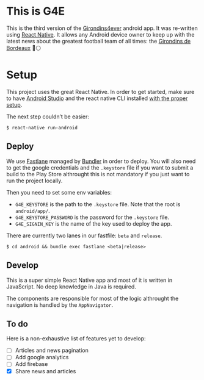 # This is G4E

This is the third version of the [Girondins4ever](http://www.girondins4ever.com/) android app. It was re-written using [React Native](https://facebook.github.io/react-native/). It allows any Android device owner to keep up with the latest news about the greatest football team of all times: the [Girondins de Bordeaux](https://en.wikipedia.org/wiki/FC_Girondins_de_Bordeaux) 🔵⚪️

# Setup

This project uses the great React Native. In order to get started, make sure to have [Android Studio](https://www.ecosia.org/search?q=android+studio&addon=firefox&addonversion=4.0.4) and the react native CLI installed [with the proper setup](https://facebook.github.io/react-native/docs/getting-started).

The next step couldn’t be easier:

```
$ react-native run-android
```

## Deploy

We use [Fastlane](https://docs.fastlane.tools/) managed by [Bundler](https://bundler.io/) in order to deploy.
You will also need to get the google credentials and the `.keystore` file if you want to submit a build to the Play Store althrought this is not mandatory if you just want to run the project locally.

Then you need to set some env variables:

- `G4E_KEYSTORE` is the path to the `.keystore` file. Note that the root is `android/app/`.
- `G4E_KEYSTORE_PASSWORD` is the password for the `.keystore` file.
- `G4E_SIGNIN_KEY` is the name of the key used to deploy the app.

There are currently two lanes in our fastfile: `beta` and `release`.

```
$ cd android && bundle exec fastlane <beta|release>
```

## Develop

This is a super simple React Native app and most of it is written in JavaScript. No deep knowledge in Java is required.

The components are responsible for most of the logic althrought the navigation is handled by the `AppNavigator`.

## To do

Here is a non-exhaustive list of features yet to develop:

- [ ] Articles and news pagination
- [ ] Add google analytics
- [ ] Add firebase
- [x] Share news and articles
